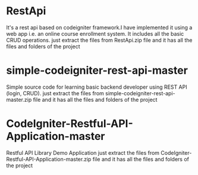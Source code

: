# RestApi
It's a rest api based on codeigniter framework.I have implemented it using a web app i.e. an online course enrollment system.
It includes all the basic CRUD operations.
just extract the files from RestApi.zip file and it has all the files and folders of the project
# simple-codeigniter-rest-api-master
Simple source code for learning basic backend developer using REST API (login, CRUD).
just extract the files from simple-codeigniter-rest-api-master.zip file and it has all the files and folders of the project
# CodeIgniter-Restful-API-Application-master
Restful API Library Demo Application
just extract the files from CodeIgniter-Restful-API-Application-master.zip file and it has all the files and folders of the project
